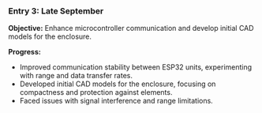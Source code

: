 ### Entry 3: Late September
**Objective:** Enhance microcontroller communication and develop initial CAD models for the enclosure.

**Progress:**
- Improved communication stability between ESP32 units, experimenting with range and data transfer rates.
- Developed initial CAD models for the enclosure, focusing on compactness and protection against elements.
- Faced issues with signal interference and range limitations.
